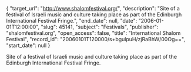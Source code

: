 {
  "target_url": "http://www.shalomfestival.org/", 
  "description": "Site of a festival of Israeli music and culture taking place as part of the Edinburgh International Festival Fringe.", 
  "end_date": null, 
  "date": "2006-01-01T12:00:00", 
  "slug": 45141, 
  "subject": "Festivals", 
  "publisher": "shalomfestival.org", 
  "open_access": false, 
  "title": "International Shalom Festival", 
  "record_id": "20060101T120000/s+bgulpuH/zjRaBhW/00Og==", 
  "start_date": null
}

Site of a festival of Israeli music and culture taking place as part of the Edinburgh International Festival Fringe.